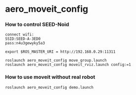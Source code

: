 # aero\_moveit\_config


### How to control SEED-Noid
```
connect wifi:
SSID:SEED-A-3ED0
pass:n4u3gewyky5a3

export $ROS_MASTER_URI = http://192.168.0.29:11311

roslaunch aero_moveit_config move_group.launch
roslaunch aero_moveit_config moveit_rviz.launch config:=1

```

### How to use moveit without real robot

```
roslaunch aero_moveit_config demo.launch
```
